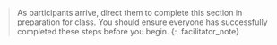 > As participants arrive, direct them to complete this section in preparation for class.
> You should ensure everyone has successfully completed these steps before you begin.
{: .facilitator_note}
